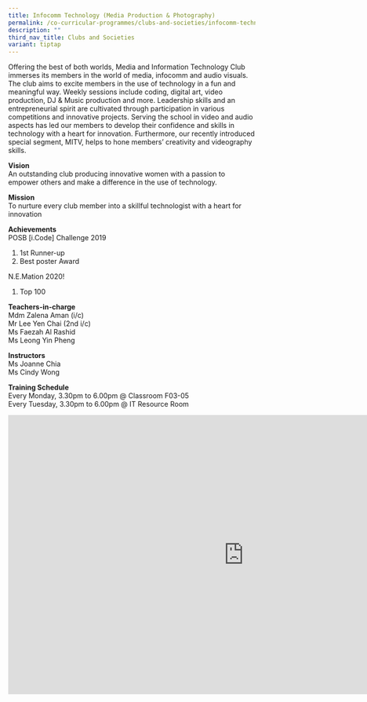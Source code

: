 ```yaml
---
title: Infocomm Technology (Media Production & Photography)
permalink: /co-curricular-programmes/clubs-and-societies/infocomm-technology-media-production/
description: ""
third_nav_title: Clubs and Societies
variant: tiptap
---
```

Offering the best of both worlds, Media and Information Technology Club immerses its members in the world of media, infocomm and audio visuals. The club aims to excite members in the use of technology in a fun and meaningful way. Weekly sessions include coding, digital art, video production, DJ &amp; Music production and more. Leadership skills and an entrepreneurial spirit are cultivated through participation in various competitions and innovative projects. Serving the school in video and audio aspects has led our members to develop their confidence and skills in technology with a heart for innovation. Furthermore, our recently introduced special segment, MITV, helps to hone members’ creativity and videography skills.  

  
**Vision**  
An outstanding club producing innovative women with a passion to empower others and make a difference in the use of technology.  
  
**Mission**  
To nurture every club member into a skillful technologist with a heart for innovation  
  
**Achievements**  <br>
POSB [i.Code] Challenge 2019  
1. 1st Runner-up  
2. Best poster Award  
  
N.E.Mation 2020!  
1. Top 100  
  
**Teachers-in-charge**  <br>
Mdm Zalena Aman (i/c)  <br>
Mr Lee Yen Chai (2nd i/c)  <br>
Ms Faezah Al Rashid  <br>
Ms Leong Yin Pheng  
  
**Instructors** <br>
Ms Joanne Chia  <br>
Ms Cindy Wong  
  
**Training Schedule**  <br>
Every Monday, 3.30pm to 6.00pm @ Classroom F03-05  <br>
Every Tuesday, 3.30pm to 6.00pm @ IT Resource Room

<iframe allowfullscreen="true" height="569" width="960" frameborder="0" src="https://docs.google.com/presentation/d/e/2PACX-1vT8npajyyzLhR9WUeJZbEE7AwxK2nYE56eGifIIq-EkjPX9vUIh7QwFwPMQzMWpgu0nbQsmOwR-9zst/embed?start=true&amp;loop=true&amp;delayms=3000"></iframe>